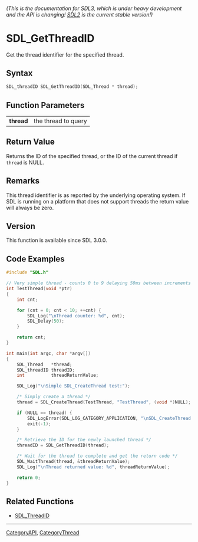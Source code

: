 ###### (This is the documentation for SDL3, which is under heavy development and the API is changing! [SDL2](https://wiki.libsdl.org/SDL2/) is the current stable version!)
# SDL_GetThreadID

Get the thread identifier for the specified thread.

## Syntax

```c
SDL_threadID SDL_GetThreadID(SDL_Thread * thread);

```

## Function Parameters

|                |                     |
| -------------- | ------------------- |
| **thread**     | the thread to query |

## Return Value

Returns the ID of the specified thread, or the ID of the current thread if
`thread` is NULL.

## Remarks

This thread identifier is as reported by the underlying operating system.
If SDL is running on a platform that does not support threads the return
value will always be zero.

## Version

This function is available since SDL 3.0.0.

## Code Examples

```c
#include "SDL.h"

// Very simple thread - counts 0 to 9 delaying 50ms between increments
int TestThread(void *ptr)
{
    int cnt;

    for (cnt = 0; cnt < 10; ++cnt) {
        SDL_Log("\nThread counter: %d", cnt);
        SDL_Delay(50);
    }

    return cnt;
}

int main(int argc, char *argv[])
{
    SDL_Thread   *thread;
    SDL_threadID threadID;
    int          threadReturnValue;

    SDL_Log("\nSimple SDL_CreateThread test:");

    /* Simply create a thread */
    thread = SDL_CreateThread(TestThread, "TestThread", (void *)NULL);

    if (NULL == thread) {
        SDL_LogError(SDL_LOG_CATEGORY_APPLICATION, "\nSDL_CreateThread failed: %s\n", SDL_GetError());
        exit(-1);
    }

    /* Retrieve the ID for the newly launched thread */
    threadID = SDL_GetThreadID(thread);

    /* Wait for the thread to complete and get the return code */
    SDL_WaitThread(thread, &threadReturnValue);
    SDL_Log("\nThread returned value: %d", threadReturnValue);

    return 0;
}
```

## Related Functions

* [SDL_ThreadID](SDL_ThreadID.md)

----
[CategoryAPI](CategoryAPI.md), [CategoryThread](CategoryThread.md)
